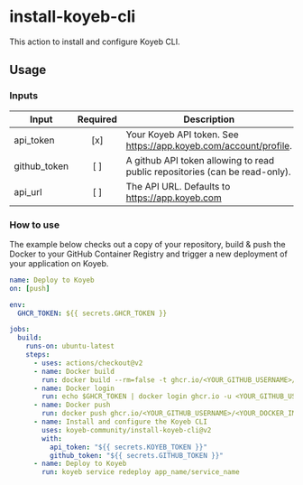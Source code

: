 # install-koyeb-cli

This action to install and configure Koyeb CLI.

## Usage

### Inputs

| Input              | Required | Description                                                                 |
|--------------------|:--------:|-----------------------------------------------------------------------------|
| api_token          | [x]      | Your Koyeb API token. See https://app.koyeb.com/account/profile.            |
| github_token       | [ ]      | A github API token allowing to read public repositories (can be read-only). |
| api_url            | [ ]      | The API URL. Defaults to https://app.koyeb.com                              |

### How to use

The example below checks out a copy of your repository, build & push the Docker to your GitHub Container Registry and trigger a new deployment of your application on Koyeb.

```yaml
name: Deploy to Koyeb
on: [push]

env:
  GHCR_TOKEN: ${{ secrets.GHCR_TOKEN }}

jobs:
  build:
    runs-on: ubuntu-latest
    steps:
      - uses: actions/checkout@v2
      - name: Docker build
        run: docker build --rm=false -t ghcr.io/<YOUR_GITHUB_USERNAME>/<YOUR_DOCKER_IMAGE_NAME>:<YOUR_DOCKER_IMAGE_TAG> .
      - name: Docker login
        run: echo $GHCR_TOKEN | docker login ghcr.io -u <YOUR_GITHUB_USERNAME> --password-stdin
      - name: Docker push
        run: docker push ghcr.io/<YOUR_GITHUB_USERNAME>/<YOUR_DOCKER_IMAGE_NAME>:<YOUR_DOCKER_IMAGE_TAG>
      - name: Install and configure the Koyeb CLI
        uses: koyeb-community/install-koyeb-cli@v2
        with:
          api_token: "${{ secrets.KOYEB_TOKEN }}"
          github_token: "${{ secrets.GITHUB_TOKEN }}"
      - name: Deploy to Koyeb
        run: koyeb service redeploy app_name/service_name
```
